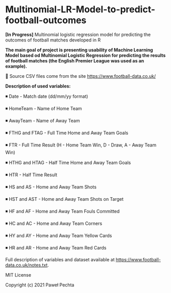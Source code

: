 # Multinomial-LR-Model-to-predict-football-outcomes
**[In Progress]** Multinomial logistic regression model for predicting the outcomes of football matches developed in R

**The main goal of project is presenting usability of Machine Learning Model based od Multinomial Logistic Regression for predicting the results of football matches (the English Premier League was used as an example).**

🔸 Source CSV files come from the site https://www.football-data.co.uk/

**Description of used variables:**

◾ Date - Match date (dd/mm/yy format)

◾ HomeTeam - Name of Home Team

◾ AwayTeam - Name of Away Team

◾ FTHG and FTAG - Full Time Home and Away Team Goals

◾ FTR - Full Time Result (H - Home Team Win, D - Draw, A - Away Team Win)

◾ HTHG and HTAG - Half Time Home and Away Team Goals

◾ HTR - Half Time Result

◾ HS and AS - Home and Away Team Shots

◾ HST and AST - Home and Away Team Shots on Target

◾ HF and AF - Home and Away Team Fouls Committed

◾ HC and AC - Home and Away Team Corners

◾ HY and AY - Home and Away Team Yellow Cards

◾ HR and AR - Home and Away Team Red Cards

Full description of variables and dataset available at https://www.football-data.co.uk/notes.txt.


MIT License

Copyright (c) 2021 Paweł Pechta
